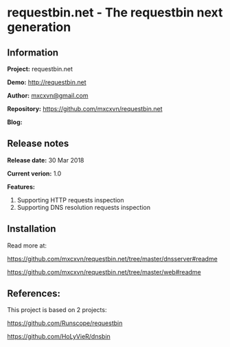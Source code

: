 # requestbin.net - The requestbin next generation

## Information
**Project:** requestbin.net

**Demo:** http://requestbin.net

**Author:** mxcxvn@gmail.com

**Repository:** https://github.com/mxcxvn/requestbin.net

**Blog:** 

## Release notes
**Release date:** 30 Mar 2018

**Current verion:** 1.0

**Features:**

1. Supporting HTTP requests inspection
2. Supporting DNS resolution requests inspection

## Installation
Read more at:

https://github.com/mxcxvn/requestbin.net/tree/master/dnsserver#readme

https://github.com/mxcxvn/requestbin.net/tree/master/web#readme

## References:
This project is based on 2 projects:

https://github.com/Runscope/requestbin

https://github.com/HoLyVieR/dnsbin
